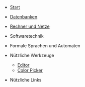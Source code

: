* [Start](/)
* [Datenbanken](Datenbanken/index.md)
* [Rechner und Netze](RechnerNetze)  
* Softwaretechnik
* Formale Sprachen und Automaten
* Nützliche Werkzeuge

  * [Editor](https://apps.wi-wissen.de/html-css-js-editor/)
  * [Color Picker](https://www.w3schools.com/colors/colors_picker.asp)



* Nützliche Links



